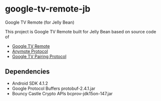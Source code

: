 google-tv-remote-jb
===================

Google TV Remote (for Jelly Bean)

This project is Google TV Remote built for Jelly Bean based on source code of
* [Google TV Remote](http://code.google.com/p/google-tv-remote/)
* [Anymote Protocol](http://code.google.com/p/anymote-protocol/)
* [Google TV Pairing Protocol](http://code.google.com/p/google-tv-pairing-protocol/)

Dependencies
------------
* Android SDK 4.1.2
* Google Protocol Buffers protobuf-2.4.1.jar
* Bouncy Castle Crypto APIs bcprov-jdk15on-147.jar
